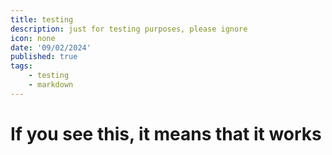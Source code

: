 ```yaml
---
title: testing
description: just for testing purposes, please ignore
icon: none
date: '09/02/2024'
published: true
tags:
    - testing
    - markdown
---
```

# If you see this, it means that it works
